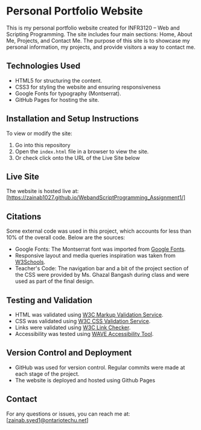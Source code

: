 # Personal Portfolio Website
This is my personal portfolio website created for INFR3120 – Web and Scripting Programming. The site includes four main sections: Home, About Me, Projects, and Contact Me. The purpose of this site is to showcase my personal information, my projects, and provide visitors a way to contact me.
## Technologies Used
- HTML5 for structuring the content.
- CSS3 for styling the website and ensuring responsiveness
- Google Fonts for typography (Montserrat).
- GitHub Pages for hosting the site.
## Installation and Setup Instructions
To view or modify the site:
1. Go into this repository
2. Open the `index.html` file in a browser to view the site.
3. Or check click onto the URL of the Live Site below
## Live Site
The website is hosted live at: [https://zainab1027.github.io/WebandScriptProgramming_Assignment1/]
## Citations
Some external code was used in this project, which accounts for less than 10% of the overall code. Below are the sources:

- Google Fonts: The Montserrat font was imported from [Google Fonts](https://fonts.google.com/).
- Responsive layout and media queries inspiration was taken from [W3Schools](https://www.w3schools.com/).
- Teacher's Code: The navigation bar and a bit of the project section of the CSS were provided by Ms. Ghazal Bangash during class and were used as part of the final design.

## Testing and Validation
- HTML was validated using [W3C Markup Validation Service](http://validator.w3.org/).
- CSS was validated using [W3C CSS Validation Service](http://jigsaw.w3.org/css-validator/).
- Links were validated using [W3C Link Checker](http://validator.w3.org/checklink).
- Accessibility was tested using [WAVE Accessibility Tool](http://wave.webaim.org/).

## Version Control and Deployment
- GitHub was used for version control. Regular commits were made at each stage of the project.
- The website is deployed and hosted using Github Pages

## Contact
For any questions or issues, you can reach me at: [zainab.syed1@ontariotechu.net]

